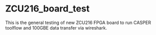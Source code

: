 # ZCU216_board_test
This is the general testing of new ZCU216 FPGA board to run CASPER toolflow and 100GBE data transfer via wireshark.

